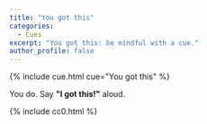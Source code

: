 ```yaml
---
title: "You got this"
categories:
  - Cues
excerpt: "You got this: be mindful with a cue."
author_profile: false
---
```


{% include cue.html cue="You got this" %}

You do. Say **"I got this!"** aloud.

{% include cc0.html %}